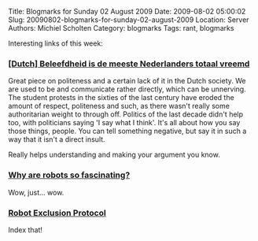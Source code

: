 Title: Blogmarks for Sunday 02 August 2009
Date: 2009-08-02 05:00:02
Slug: 20090802-blogmarks-for-sunday-02-august-2009
Location: Server
Authors: Michiel Scholten
Category: blogmarks
Tags: rant, blogmarks

<p>Interesting links of this week:</p>
<h3><a href="http://www.nrc.nl/opinie/article2316305.ece/Beleefdheid_is_de_meeste_Nederlanders_totaal_vreemd">[Dutch] Beleefdheid is de meeste Nederlanders totaal vreemd</a></h3>
<p>Great piece on politeness and a certain lack of it in the Dutch society. We are used to be and communicate rather directly, which can be unnerving. The student protests in the sixties of the last century have eroded the amount of respect, politeness and such, as there wasn't really some authoritarian weight to through off. Politics of the last decade didn't help too, with politicians saying 'I say what I think'. It's all about how you say those things, people. You can tell something negative, but say it in such a way that it isn't a direct insult.</p>

<p>Really helps understanding and making your argument you know.</p>
<h3><a href="http://www.ftrain.com/ah_beautiful_robot.html">Why are robots so fascinating?</a></h3>
<p>Wow, just... wow.</p>
<h3><a href="http://www.ftrain.com/robot_exclusion_protocol.html">Robot Exclusion Protocol</a></h3>
<p>Index that!</p>

